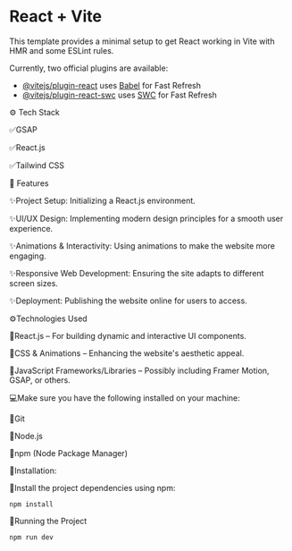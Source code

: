 # React + Vite

This template provides a minimal setup to get React working in Vite with HMR and some ESLint rules.

Currently, two official plugins are available:

- [@vitejs/plugin-react](https://github.com/vitejs/vite-plugin-react/blob/main/packages/plugin-react/README.md) uses [Babel](https://babeljs.io/) for Fast Refresh
- [@vitejs/plugin-react-swc](https://github.com/vitejs/vite-plugin-react-swc) uses [SWC](https://swc.rs/) for Fast Refresh

⚙️ Tech Stack

✅GSAP

✅React.js

✅Tailwind CSS



🔋 Features

   ✨Project Setup: Initializing a React.js environment.

   ✨UI/UX Design: Implementing modern design principles for a smooth user experience.

   ✨Animations & Interactivity: Using animations to make the website more engaging.

   ✨Responsive Web Development: Ensuring the site adapts to different screen sizes.

   ✨Deployment: Publishing the website online for users to access.




⚙️Technologies Used

   📌React.js – For building dynamic and interactive UI components.

   📌CSS & Animations – Enhancing the website's aesthetic appeal.

   📌JavaScript Frameworks/Libraries – Possibly including Framer Motion, GSAP, or others.




💻Make sure you have the following installed on your machine:

  📍Git

  📍Node.js

  📍npm (Node Package Manager)



🔧Installation:


  🎯Install the project dependencies using npm:

    npm install



  🎯Running the Project

    npm run dev



